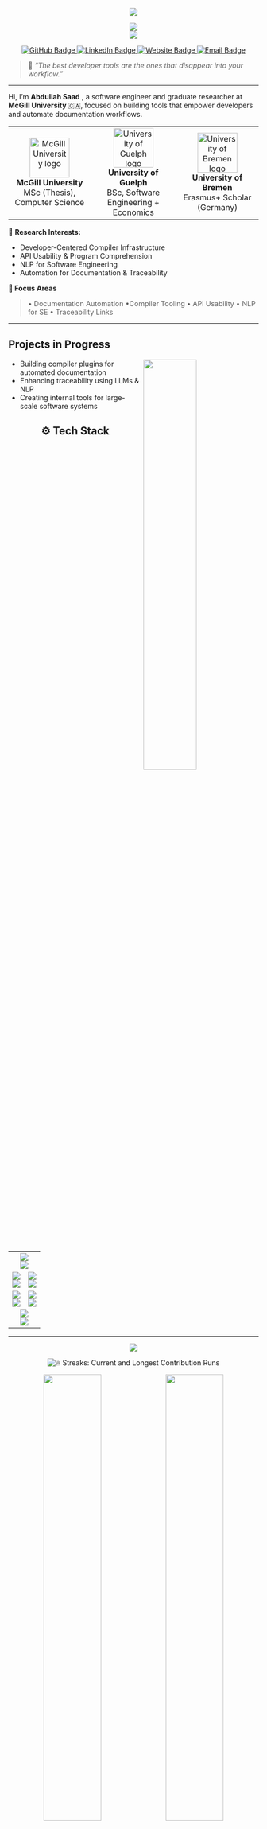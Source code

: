 <!-- Abdullah Saad | GitHub Profile README  -->

<p align="center">
  <img src="https://capsule-render.vercel.app/api?type=waving&height=200&text=Abdullah%20Saad%20(Issa)&fontAlign=50&fontAlignY=40&color=gradient&desc=Software%20Engineer%20%7C%20Compiler%20Tooling%20%7C%20MSc%20Researcher&descSize=20" />
</p>

<p align="center">
  <img src="https://readme-typing-svg.demolab.com?font=Fira+Code&size=26&duration=3000&pause=1000&color=58A6FF&center=true&vCenter=true&width=1000&height=60&lines=Hi%2C+I%E2%80%99m+Abdullah+Saad!;Software+Engineer+and+MSc+Researcher+at+McGill+University;Crafting+Smarter+Tools+for+Smarter+Developers" />
  <br>
  <img src="https://readme-typing-svg.demolab.com?font=Fira+Code&size=20&pause=1000&color=FAD000&center=true&vCenter=true&width=800&lines=MSc+Candidate+%40+McGill+University.;Software+Engineer;Erasmus+Scholar+%40+University+of+Bremen.;BSc+%40+University+of+Guelph+%7C+SE+%2B+Econ.;Researching%3A+Compilers%2C+LLMs%2C+APIs%2C+Docs%2C+Traceability." />
</p>



<p align="center">
  <a href="https://github.com/asaad02" title="GitHub" target="_blank">
    <img src="https://img.shields.io/badge/GitHub-asaad02-000?style=for-the-badge&logo=github&logoColor=white" alt="GitHub Badge" />
  </a>
  <a href="https://www.linkedin.com/in/abdullah94-saad/" title="LinkedIn" target="_blank">
    <img src="https://img.shields.io/badge/LinkedIn-Abdullah_Saad-0077B5?style=for-the-badge&logo=linkedin&logoColor=white" alt="LinkedIn Badge" />
  </a>
  <a href="https://cs.mcgill.ca/~asaad14/" title="Personal Website" target="_blank">
    <img src="https://img.shields.io/badge/Portfolio-cs.mcgill.ca%2F~asaad14-333?style=for-the-badge&logo=About.me&logoColor=white" alt="Website Badge" />
  </a>
  <a href="mailto:abdullah.saad@mail.mcgill.ca" title="Email Me">
    <img src="https://img.shields.io/badge/Email-abdullah.saad%40mail.mcgill.ca-D14836?style=for-the-badge&logo=gmail&logoColor=white" alt="Email Badge" />
  </a>
</p>


> 💬 *“The best developer tools are the ones that disappear into your workflow.”*
---


Hi, I’m **Abdullah Saad** , a software engineer and graduate researcher at **McGill University** 🇨🇦, focused on building tools that empower developers and automate documentation workflows.



<table align="center">
  <tr>
    <td align="center" width="250">
      <img src="https://upload.wikimedia.org/wikipedia/en/thumb/6/6f/McGill_University_CoA.svg/200px-McGill_University_CoA.svg.png" width="80" alt="McGill University logo"/><br>
      <b>McGill University</b><br>
      MSc (Thesis), Computer Science
    </td>
    <td align="center" width="250">
      <img src="https://upload.wikimedia.org/wikipedia/en/thumb/6/6c/U_of_Guelph_CoA.svg/1920px-U_of_Guelph_CoA.svg.png" width="80" alt="University of Guelph logo"/><br>
      <b>University of Guelph</b><br>
      BSc, Software Engineering + Economics
    </td>
    <td align="center" width="250">
      <img src="https://upload.wikimedia.org/wikipedia/commons/thumb/b/b0/Logo-Universit%C3%A4t-Bremen.svg/512px-Logo-Universit%C3%A4t-Bremen.svg.png" width="80" alt="University of Bremen logo"/><br>
      <b>University of Bremen</b><br>
      Erasmus+ Scholar (Germany)
    </td>
  </tr>
</table>


🔬 **Research Interests:**
- Developer-Centered Compiler Infrastructure  
- API Usability & Program Comprehension  
- NLP for Software Engineering  
- Automation for Documentation & Traceability

**🔬 Focus Areas**  
> • Documentation Automation  •Compiler Tooling • API Usability • NLP for SE • Traceability Links 

---

## Projects in Progress

<img align="right" width="46%" src="https://raw.githubusercontent.com/onimur/.github/master/.resources/git-header.svg" />

- Building compiler plugins for automated documentation  
- Enhancing traceability using LLMs & NLP  
- Creating internal tools for large-scale software systems  



<h2 align="center">⚙️ Tech Stack</h2>

<table align="center" width="100%">
  <tr>
    <td align="center" colspan="2">
      <img src="https://readme-typing-svg.herokuapp.com/?font=Fira+Code&weight=700&size=24&pause=1000&color=00FFD1&center=true&width=600&lines=+Programming+Languages" />
      <br>
      <img src="https://skillicons.dev/icons?i=python,java,js,c,cpp,bash&theme=light&perline=6" />
    </td>
  </tr>
  <tr>
    <td align="center">
      <img src="https://readme-typing-svg.herokuapp.com/?font=Fira+Code&weight=700&size=24&pause=1000&color=00D9FF&center=true&width=400&lines=🌐+Frontend+Development" />
      <br>
      <img src="https://skillicons.dev/icons?i=html,css,react,nextjs&theme=light&perline=4" />
    </td>
    <td align="center">
      <img src="https://readme-typing-svg.herokuapp.com/?font=Fira+Code&weight=700&size=24&pause=1000&color=F7B801&center=true&width=400&lines=🔧+Backend+%26+Frameworks" />
      <br>
      <img src="https://skillicons.dev/icons?i=spring,nodejs,express,django&theme=light&perline=4" />
    </td>
  </tr>
  <tr>
    <td align="center">
      <img src="https://readme-typing-svg.herokuapp.com/?font=Fira+Code&weight=700&size=24&pause=1000&color=40F99B&center=true&width=400&lines=☁️+DevOps+%26+Cloud" />
      <br>
      <img src="https://skillicons.dev/icons?i=docker,kubernetes,aws,gitlab&theme=light&perline=4" />
    </td>
    <td align="center">
      <img src="https://readme-typing-svg.herokuapp.com/?font=Fira+Code&weight=700&size=24&pause=1000&color=F72585&center=true&width=400&lines=🗄️+Databases+%28SQL+%2F+NoSQL%29" />
      <br>
      <img src="https://skillicons.dev/icons?i=mysql,postgres,mongodb&theme=light&perline=3" />
    </td>
  </tr>
  <tr>
    <td align="center" colspan="2">
      <img src="https://readme-typing-svg.herokuapp.com/?font=Fira+Code&weight=700&size=24&pause=1000&color=FFFA72&center=true&width=600&lines=🛠️+Tools+%26+Environments" />
      <br>
      <img src="https://skillicons.dev/icons?i=git,github,vscode,linux,figma&theme=light&perline=6" />
    </td>
  </tr>
</table>


---


<!-- Looping header -->
<p align="center">
  <img src="https://readme-typing-svg.demolab.com?font=Fira+Code&size=24&pause=1000&color=F75C7E&center=true&width=700&lines=📈+Real-time+Insights+Into+My+GitHub+Activity" />
</p>

<!--  Streak Chart -->
<p align="center">
  <img src="https://github-readme-streak-stats.herokuapp.com/?user=asaad02&theme=tokyonight&hide_border=true&fire=FF6D00&currStreakLabel=FFA500&sideLabels=FFFFFF&dates=AAAAAA" alt="🔥 Streaks: Current and Longest Contribution Runs" />
</p>

<!--  Contributions & Language Breakdown -->
<p align="center">
  <img width="48%" src="https://github-readme-stats.vercel.app/api?username=asaad02&show_icons=true&theme=tokyonight&hide_border=true&count_private=true&custom_title=🚀+GitHub+Profile+Stats" />
  <img width="48%" src="https://github-readme-stats.vercel.app/api/top-langs/?username=asaad02&layout=compact&theme=tokyonight&hide_border=true&langs_count=8&title=📚+Most+Used+Languages" />
</p>

<!--  Contribution Graph -->
<p align="center">
  <img src="https://github-readme-activity-graph.vercel.app/graph?username=asaad02&theme=react-dark&hide_border=true&area=true&line=58A6FF&point=FF6D00&color=79ff97" alt="📈 GitHub Activity Graph" />
</p>


---



<!--  Typing Animation for Engagement -->
<p align="center">
  <img src="https://readme-typing-svg.demolab.com?font=Fira+Code&size=22&pause=1000&color=F75C7E&center=true&width=700&lines=Enjoying+my+work%3F+Consider+supporting+me+%F0%9F%92%95;Even+a+little+goes+a+long+way+%E2%9C%A8;Helps+me+keep+building+free+tools+for+devs!" />
</p>

<!--  Stylish Call-To-Actions -->
<p align="center">
  <a href="https://www.buymeacoffee.com/asaad02" target="_blank">
    <img src="https://img.shields.io/badge/☕%20Buy%20Me%20a%20Coffee-FFDD00?style=for-the-badge&logo=buy-me-a-coffee&logoColor=black" />
  </a>
  &nbsp;
  <a href="https://paypal.me/asaad02?country.x=CA&locale.x=en_US" target="_blank">
    <img src="https://img.shields.io/badge/💰%20Donate%20via%20PayPal-00457C?style=for-the-badge&logo=paypal&logoColor=white" />
  </a>
</p>

<!--  Thank You Typing Loop -->
<p align="center">
  <img src="https://readme-typing-svg.demolab.com?font=Fira+Code&size=20&pause=1000&color=58A6FF&width=800&lines=Every+coffee+keeps+the+ideas+brewing+☕;Much+love+from+the+terminal+side+💻" />
</p>

---


<!-- README crafted with excellence by Abdullah Saad -->

